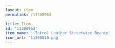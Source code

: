 ```yaml
---
layout: item
permalink: /11300963

title: Item
id: '11300963'
item_name: '(Intro) Leather Streetwise Beanie'
icon_url: '11300010.png'
---
```

